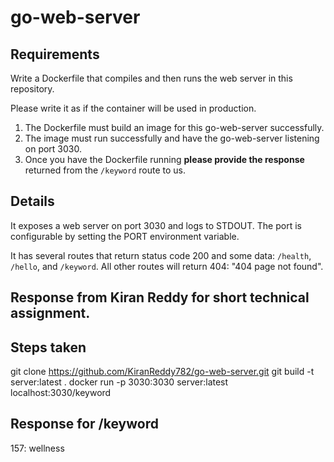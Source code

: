 # go-web-server

## Requirements

Write a Dockerfile that compiles and then runs the web server in this repository.  

Please write it as if the container will be used in production.  

1. The Dockerfile must build an image for this go-web-server successfully.
2. The image must run successfully and have the go-web-server listening on port 3030.
3. Once you have the Dockerfile running **please provide the response** returned from the `/keyword` route to us.  

## Details

It exposes a web server on port 3030 and logs to STDOUT.  The port is configurable by setting the PORT environment variable.  

It has several routes that return status code 200 and some data: `/health`, `/hello`, and `/keyword`. All other routes will return 404: "404 page not found".  
## Response from Kiran Reddy for short technical assignment.
## Steps taken
git clone https://github.com/KiranReddy782/go-web-server.git
git build -t server:latest .
docker run -p 3030:3030 server:latest
localhost:3030/keyword
## Response for /keyword
157: wellness
